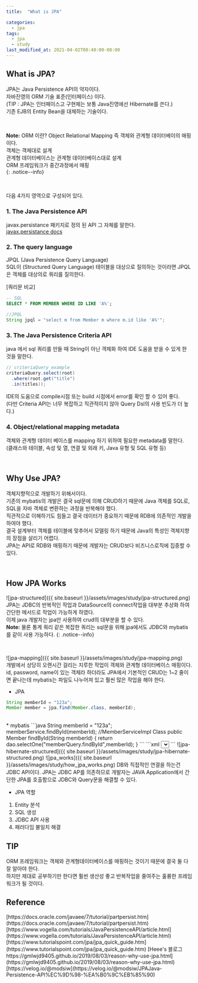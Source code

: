 ```yaml
---
title:  "What is JPA"

categories: 
  - jpa
tags:
  - jpa
  - study
last_modified_at: 2021-04-02T00:40:00-00:00
---
```


## What is JPA?
JPA는 Java Persistence API의 약자이다.   
자바진영의 ORM 기술 표준(인터페이스) 이다.   
(TIP : JPA는 인터페이스고 구현체는 보통 Java진영에선 Hibernate를 쓴다.)    
기존 EJB의 Entity Bean을 대체하는 기술이다.   

<br>

**Note:** ORM 이란? Object Relational Mapping 즉 객체와 관계형 데이터베이의 매핑이다.     
객체는 객체대로 설계   
관계형 데이터베이스는 관계형 데이터베이스대로 설계   
ORM 프레임워크가 중간과정에서 매핑   
{: .notice--info}   

<br>

다음 4가지 영역으로 구성되어 있다.   



### 1. The Java Persistence API
javax.persistance 패키지로 정의 된 API 그 자체를 말한다.   
[javax.persistance docs](https://docs.oracle.com/javaee/7/api/javax/persistence/package-summary.html)   
### 2. The query language
JPQL (Java Persistence Query Language)   
SQL이 (Structured Query Language) 테이블을 대상으로 질의하는 것이라면 JPQL은 객체를 대상의로 쿼리를 질의한다.   


[쿼리문 비교]   
```sql
-- SQL
SELECT * FROM MEMBER WHERE ID LIKE 'A%';
```
```java
//JPQL
String jpql = "select m from Member m where m.id like 'A%'";
```

### 3. The Java Persistence Criteria API
java 에서 sql 쿼리를 만들 때 String이 아닌 객체화 하여 IDE 도움을 받을 수 있게 한 것을 말한다.   
```java
// criteriaQuery example
criteriaQuery.select(root)
  .where(root.get("title")
  .in(titles));
```
IDE의 도움으로 compile시점 또는 build 시점에서 error를 확인 할 수 있어 좋다.   
(다만 Criteria API는 너무 복잡하고 직관적이지 않아 Query Dsl의 사용 빈도가 더 높다.)   
### 4. Object/relational mapping metadata
객체와 관계형 데이터 베이스를 mapping 하기 위하여 필요한 metadata를 말한다.   
(클래스와 테이블, 속성 및 열, 연결 및 외래 키, Java 유형 및 SQL 유형 등)   

<br>

## Why Use JPA?
객체지향적으로 개발하기 위해서이다.   
기존의 mybatis의 개발은 결국 sql문에 의해 CRUD하기 때문에 Java 객체를 SQL로, SQL을 자바 객체로 변환하는 과정을 반복해야 했다.   
직관적으로 이해하기도 힘들고 결국 데이터가 중요하기 때문에 RDB에 의존적인 개발을 하여야 했다.   
결국 설계부터 객체를 테이블에 맞추어서 모델링 하기 때문에 Java의 특성인 객체지향의 장점을 살리기 어렵다.   
JPA는 API로 RDB와 매핑하기 때문에 개발자는 CRUD보다 비즈니스로직에 집중할 수 있다.   

<br>

## How JPA Works   
![jpa-structured]({{ site.baseurl }}/assets/images/study/jpa-structured.png)   
JPA는 JDBC의 반복적인 작업과 DataSource의 connect작업을 대부분 추상화 하여 간단한 메서드로 작업이 가능하게 하였다.   
이제 java 개발자는 jpa만 사용하여 crud의 대부분을 할 수 있다.   
**Note:** 물론 통계 쿼리 같은 복잡한 쿼리는 sql문을 위해 jpa에서도 JDBC와 mybatis를 같이 사용 가능하다.
{: .notice--info}    

<br>

![jpa-mapping]({{ site.baseurl }}/assets/images/study/jpa-mapping.png)   
개발에서 상당히 오랜시간 걸리는 지루한 작업이 객체와 관계형 데이터베이스 매핑이다.   
id, password, name이 있는 객체라 하더라도
JPA에서 기본적인 CRUD는 1~2 줄이면 끝나는데 mybatis는 파일도 나누어져 있고 훨씬 많은 작업을 해야 한다.   

* JPA
```java
String memberId = "123a";
Member member = jpa.find(Member.class, memberId);
```
<br>
* mybatis
```java
String memberId = "123a";
memberService.findById(memberId);
//MemberServiceImpl Class
public Member findById(String memberId) {
    return dao.selectOne("memberQuery.findById",memberId);
}
```
```xml
<!-- memberQuery.xml -->
<select id="findById" parameterType="String" resultType="Member">
  SELECT * FROM MEMBER WHERE ID = #{id}
</select>
```
![jpa-hibernate-structured]({{ site.baseurl }}/assets/images/study/jpa-hibernate-structured.png)   
![jpa_works]({{ site.baseurl }}/assets/images/study/how_jpa_works.png)   
DB와 직접적인 연결을 하는건 JDBC API이다. JPA는 JDBC AP를 의존하므로 개발자는 JAVA Application에서 간단한 JPA를 호출함으로 JDBC와 Query문을 해결할 수 있다.   

* JPA 역할   
1. Entity 분석
2. SQL 생성
3. JDBC API 사용
4. 패러다임 불일치 해결   



## TIP
ORM 프레임워크는 객체와 관계형데이터베이스를 매핑하는 것이기 때문에 결국 둘 다 잘 알아야 한다.   
하지만 제대로 공부하기만 한다면 훨씬 생산성 좋고 반복작업을 줄여주는 훌륭한 프레임워크가 될 것이다.

## Reference
<div>
[https://docs.oracle.com/javaee/7/tutorial/partpersist.htm](https://docs.oracle.com/javaee/7/tutorial/partpersist.htm)  
[https://www.vogella.com/tutorials/JavaPersistenceAPI/article.html](https://www.vogella.com/tutorials/JavaPersistenceAPI/article.html)    
[https://www.tutorialspoint.com/jpa/jpa_quick_guide.htm](https://www.tutorialspoint.com/jpa/jpa_quick_guide.htm)   
[Heee's 블로그 https://gmlwjd9405.github.io/2019/08/03/reason-why-use-jpa.html](https://gmlwjd9405.github.io/2019/08/03/reason-why-use-jpa.html)    
[https://velog.io/@modsiw](https://velog.io/@modsiw/JPAJava-Persistence-API%EC%9D%98-%EA%B0%9C%EB%85%90)   
</div>
